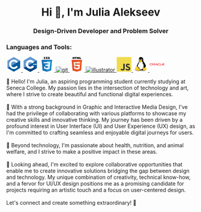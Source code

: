 <h1 align="center">Hi 👋, I'm Julia Alekseev</h1>
<h3 align="center">Design-Driven Developer and Problem Solver</h3>

<h3 align="left">Languages and Tools:</h3>
<p align="left">
  <a href="https://www.cprogramming.com/" target="_blank" rel="noreferrer">
    <img src="https://raw.githubusercontent.com/devicons/devicon/master/icons/c/c-original.svg" alt="c" width="40" height="40"/>
  </a>
  <a href="https://www.w3schools.com/cpp/" target="_blank" rel="noreferrer">
    <img src="https://raw.githubusercontent.com/devicons/devicon/master/icons/cplusplus/cplusplus-original.svg" alt="cplusplus" width="40" height="40"/>
  </a>
  <a href="https://www.w3schools.com/css/" target="_blank" rel="noreferrer">
    <img src="https://raw.githubusercontent.com/devicons/devicon/master/icons/css3/css3-original-wordmark.svg" alt="css3" width="40" height="40"/>
  </a>
  <a href="https://git-scm.com/" target="_blank" rel="noreferrer">
    <img src="https://www.vectorlogo.zone/logos/git-scm/git-scm-icon.svg" alt="git" width="40" height="40"/>
  </a>
  <a href="https://www.w3.org/html/" target="_blank" rel="noreferrer">
    <img src="https://raw.githubusercontent.com/devicons/devicon/master/icons/html5/html5-original-wordmark.svg" alt="html5" width="40" height="40"/>
  </a>
  <a href="https://www.adobe.com/in/products/illustrator.html" target="_blank" rel="noreferrer">
    <img src="https://www.vectorlogo.zone/logos/adobe_illustrator/adobe_illustrator-icon.svg" alt="illustrator" width="40" height="40"/>
  </a>
  <a href="https://developer.mozilla.org/en-US/docs/Web/JavaScript" target="_blank" rel="noreferrer">
    <img src="https://raw.githubusercontent.com/devicons/devicon/master/icons/javascript/javascript-original.svg" alt="javascript" width="40" height="40"/>
  </a>
  <a href="https://www.linux.org/" target="_blank" rel="noreferrer">
    <img src="https://raw.githubusercontent.com/devicons/devicon/master/icons/linux/linux-original.svg" alt="linux" width="40" height="40"/>
  </a>
  <a href="https://www.oracle.com/" target="_blank" rel="noreferrer">
    <img src="https://raw.githubusercontent.com/devicons/devicon/master/icons/oracle/oracle-original.svg" alt="oracle" width="40" height="40"/>
  </a>
</p>


<p>
👋 Hello! I'm Julia, an aspiring programming student currently studying at Seneca College. My passion lies in the intersection of technology and art, where I strive to create beautiful and functional digital experiences.
</br></br>
🎨 With a strong background in Graphic and Interactive Media Design, I've had the privilege of collaborating with various platforms to showcase my creative skills and innovative thinking. My journey has been driven by a profound interest in User Interface (UI) and User Experience (UX) design, as I'm committed to crafting seamless and enjoyable digital journeys for users.
</br></br>
🌱 Beyond technology, I'm passionate about health, nutrition, and animal welfare, and I strive to make a positive impact in these areas.
</br></br>
🚀 Looking ahead, I'm excited to explore collaborative opportunities that enable me to create innovative solutions bridging the gap between design and technology. My unique combination of creativity, technical know-how, and a fervor for UI/UX design positions me as a promising candidate for projects requiring an artistic touch and a focus on user-centered design.
</br></br>
Let's connect and create something extraordinary! 🌟
</p>
